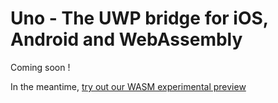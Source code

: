 # Uno - The UWP bridge for iOS, Android and WebAssembly

Coming soon !

In the meantime, [try out our WASM experimental preview](http://platform.uno/Playground/index.html)